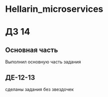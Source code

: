 # Hellarin_microservices


# ДЗ 14

## Основная часть

Выполнил основную часть задания


## ДЕ-12-13 ##

сделаны задания без звездочек 
